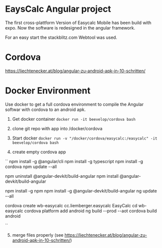 # EaysCalc Angular project

The first cross-plattform Version of Easycalc Mobile has been build with expo. Now the software is redesigned in the angular framework.

For an easy start the stackblitz.com Webtool was used.

# Cordova
https://liechtenecker.at/blog/angular-zu-android-apk-in-10-schritten/

# Docker Environment

Use docker to get a full cordova environment to compile the Angular softwar with cordova to an android apk.

1. Get docker container
``docker run -it beevelop/cordova bash``

2. clone git repo with app into /docker/cordova
3. Start docker
``docker run -v "/docker/cordova/easycalc:/easycalc" -it beevelop/cordova bash``
4. create empty cordova app

``
npm install -g @angular/cli
npm install -g typescript
npm install -g cordova
npm update --all

npm uninstall @angular-devkit/build-angular
npm install @angular-devkit/build-angular

npm install -g npm 
npm install -g @angular-devkit/build-angular
ng update --all

cordova create wb-easycalc cc.liemberger.easycalc EasyCalc
cd wb-easycalc
cordova platform add android
ng build --prod --aot 
cordova build android


``

5. merge files properly (see https://liechtenecker.at/blog/angular-zu-android-apk-in-10-schritten/)

